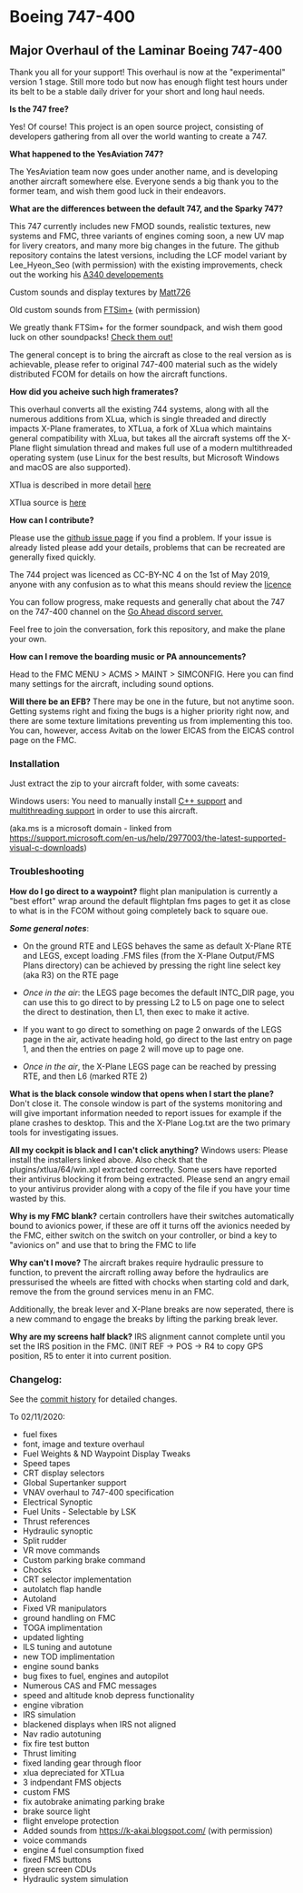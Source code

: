 # Boeing 747-400

## Major Overhaul of the Laminar Boeing 747-400

Thank you all for your support! This overhaul is now at the "experimental" version 1 stage. Still more todo but now has enough flight test hours under its belt to be a stable daily driver for your short and long haul needs.

**Is the 747 free?**

Yes! Of course! This project is an open source project, consisting of developers gathering from all over the world wanting to create a 747.

**What happened to the YesAviation 747?**

The YesAviation team now goes under another name, and is developing another aircraft somewhere else. Everyone sends a big thank you to the former team, and wish them good luck in their endeavors.

**What are the differences between the default 747, and the Sparky 747?**

This 747 currently includes new FMOD sounds, realistic textures, new systems and FMC, three variants of engines coming soon, a new UV map for livery creators, and many more big changes in the future.
The github repository contains the latest versions, including the LCF model variant by Lee_Hyeon_Seo (with permission) with the existing improvements, check out the working his [A340 developements](https://forums.x-plane.org/index.php?/forums/topic/203381-3d-cockpit-for-a340/&)

Custom sounds and display textures by [Matt726](https://youtube.com/c/matt726)

Old custom sounds from [FTSim+](https://k-akai.blogspot.com/) (with permission)

We greatly thank FTSim+ for the former soundpack, and wish them good luck on other soundpacks! [Check them out!](https://k-akai.blogspot.com/)

The general concept is to bring the aircraft as close to the real version as is achievable, please refer to original 747-400 material such as the widely distributed FCOM for details on how the aircraft functions.

**How did you acheive such high framerates?**

This overhaul converts all the existing 744 systems, along with all the numerous additions from XLua, which is single threaded and directly impacts X-Plane framerates, to XTLua, a fork of XLua which maintains general compatibility with XLua, but takes all the aircraft systems off the X-Plane flight simulation thread and makes full use of a modern multithreaded operating system (use Linux for the best results, but Microsoft Windows and macOS are also supported).

XTlua is described in more detail [here](https://forums.x-plane.org/index.php?/forums/topic/209883-xtlua-parallel-lua-for-complex-aircraft-systems/)

XTlua source is [here](https://github.com/mSparks43/XLua/tree/xTLua)

**How can I contribute?**

Please use the [github issue page](https://github.com/mSparks43/747-400/issues) if you find a problem. If your issue is already listed please add your details, problems that can be recreated are generally fixed quickly.

The 744 project was licenced as CC-BY-NC 4 on the 1st of May 2019, anyone with any confusion as to what this means should review the [licence](https://creativecommons.org/licenses/by-nc/4.0/)

You can follow progress, make requests and generally chat about the 747 on the 747-400 channel on the [Go Ahead discord server.](https://discord.gg/cStTXy5)

Feel free to join the conversation, fork this repository, and make the plane your own.

**How can I remove the boarding music or PA announcements?**

Head to the FMC MENU > ACMS > MAINT > SIMCONFIG. Here you can find many settings for the aircraft, including sound options.

**Will there be an EFB?**
There may be one in the future, but not anytime soon. Getting systems right and fixing the bugs is a higher priority right now, and there are some texture limitations preventing us from implementing this too. You can, however, access Avitab on the lower EICAS from the EICAS control page on the FMC. 


### Installation
Just extract the zip to your aircraft folder, with some caveats:

Windows users:
You need to manually install [C++ support](https://www.microsoft.com/en-us/download/details.aspx?id=13523) and [multithreading support](https://aka.ms/vs/16/release/vc_redist.x64.exe) in order to use this aircraft.

(aka.ms is a microsoft domain - linked from https://support.microsoft.com/en-us/help/2977003/the-latest-supported-visual-c-downloads)

### Troubleshooting
**How do I go direct to a waypoint?** flight plan manipulation is currently a "best effort" wrap around the default flightplan fms pages to get it as close to what is in the FCOM without going completely back to square oue.

***Some general notes***:

 - On the ground RTE and LEGS behaves the same as default X-Plane RTE and LEGS, except loading .FMS files (from the X-Plane Output/FMS Plans directory) can be achieved by pressing the right line select key (aka R3) on the RTE page

 - _Once in the air_: the LEGS page becomes the default INTC_DIR page, you can use this to go direct to by pressing L2 to L5 on page one to select the direct to destination, then L1, then exec to make it active.

- If you want to go direct to something on page 2 onwards of the LEGS page in the air, activate heading hold, go direct to the last entry on page 1, and then the entries on page 2 will move up to page one.

 - _Once in the air_, the X-Plane LEGS page can be reached by pressing RTE, and then L6 (marked RTE 2)

**What is the black console window that opens when I start the plane?** Don't close it. The console window is part of the systems monitoring and will give important information needed to report issues for example if the plane crashes to desktop. This and the X-Plane Log.txt are the two primary tools for investigating issues.

**All my cockpit is black and I can't click anything?** Windows users: Please install the installers linked above. Also check that the plugins/xtlua/64/win.xpl extracted correctly. Some users have reported their antivirus blocking it from being extracted. Please send an angry email to your antivirus provider along with a copy of the file if you have your time wasted by this.

**Why is my FMC blank?** certain controllers have their switches automatically bound to avionics power, if these are off it turns off the avionics needed by the FMC, either switch on the switch on your controller, or bind a key to "avionics on" and use that to bring the FMC to life

**Why can't I move?** The aircraft brakes require hydraulic pressure to function, to prevent the aircraft rolling away before the hydraulics are pressurised the wheels are fitted with chocks when starting cold and dark, remove the from the ground services menu in an FMC.

Additionally, the break lever and X-Plane breaks are now seperated, there is a new command to engage the breaks by lifting the parking break lever.

**Why are my screens half black?** IRS alignment cannot complete until you set the IRS position in the FMC. (INIT REF -> POS -> R4 to copy GPS position, R5 to enter it into current position.

### Changelog:
See the [commit history](https://github.com/mSparks43/747-400/commits/master) for detailed changes.

To 02/11/2020:

- fuel fixes
- font, image and texture overhaul
- Fuel Weights & ND Waypoint Display Tweaks
- Speed tapes
- CRT display selectors
- Global Supertanker support
- VNAV overhaul to 747-400 specification
- Electrical Synoptic
- Fuel Units - Selectable by LSK
- Thrust references
- Hydraulic synoptic
- Split rudder
- VR move commands
- Custom parking brake command
- Chocks
- CRT selector implementation
- autolatch flap handle
- Autoland
- Fixed VR manipulators
- ground handling on FMC
- TOGA implimentation
- updated lighting
- ILS tuning and autotune
- new TOD implimentation
- engine sound banks
- bug fixes to fuel, engines and autopilot
- Numerous CAS and FMC messages
- speed and altitude knob depress functionality
- engine vibration
- IRS simulation
- blackened displays when IRS not aligned
- Nav radio autotuning
- fix fire test button
- Thrust limiting
- fixed landing gear through floor
- xlua depreciated for XTLua
- 3 indpendant FMS objects
- custom FMS
- fix autobrake animating parking brake
- brake source light
- flight envelope protection
- Added sounds from https://k-akai.blogspot.com/ (with permission)
- voice commands
- engine 4 fuel consumption fixed
- fixed FMS buttons
- green screen CDUs
- Hydraulic system simulation

